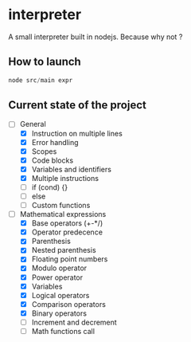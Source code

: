 interpreter
===========

A small interpreter built in nodejs.
Because why not ?

## How to launch

```js
node src/main expr
```

## Current state of the project

 - [ ] General
   - [x] Instruction on multiple lines
   - [x] Error handling
   - [x] Scopes
   - [x] Code blocks
   - [x] Variables and identifiers
   - [x] Multiple instructions
   - [ ] if (cond) {}
   - [ ] else
   - [ ] Custom functions

 - [ ] Mathematical expressions
   - [x] Base operators (+-*/)
   - [x] Operator predecence
   - [x] Parenthesis
   - [x] Nested parenthesis
   - [x] Floating point numbers
   - [x] Modulo operator
   - [x] Power operator
   - [x] Variables
   - [x] Logical operators
   - [x] Comparison operators
   - [x] Binary operators
   - [ ] Increment and decrement
   - [ ] Math functions call
